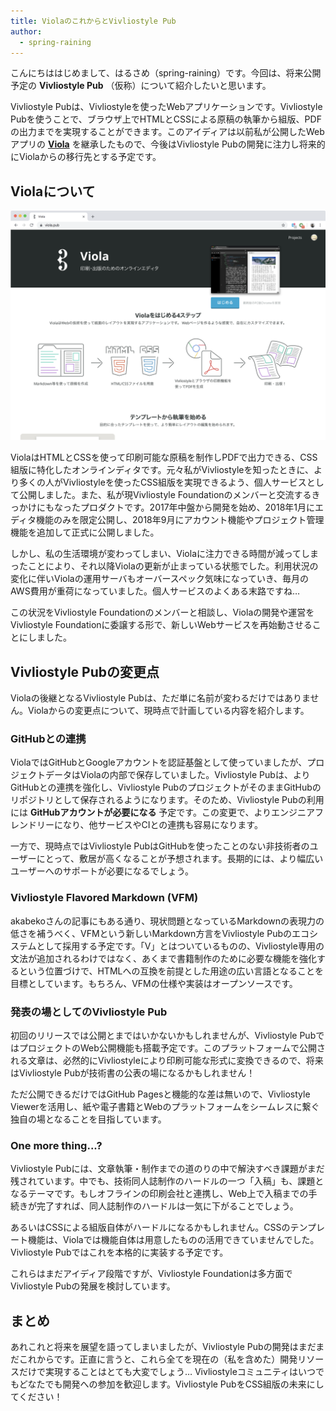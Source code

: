 ```yaml
---
title: ViolaのこれからとVivliostyle Pub
author:
  - spring-raining
---
```


こんにちははじめまして、はるさめ（spring-raining）です。今回は、将来公開予定の **Vivliostyle Pub** （仮称）について紹介したいと思います。

Vivliostyle Pubは、Vivliostyleを使ったWebアプリケーションです。Vivliostyle Pubを使うことで、ブラウザ上でHTMLとCSSによる原稿の執筆から組版、PDFの出力までを実現することができます。このアイディアは以前私が公開したWebアプリの [**Viola**](https://viola.pub/) を継承したもので、今後はVivliostyle Pubの開発に注力し将来的にViolaからの移行先とする予定です。

## Violaについて

![](images/viola.png)

ViolaはHTMLとCSSを使って印刷可能な原稿を制作しPDFで出力できる、CSS組版に特化したオンラインディタです。元々私がVivliostyleを知ったときに、より多くの人がVivliostyleを使ったCSS組版を実現できるよう、個人サービスとして公開しました。また、私が現Vivliostyle Foundationのメンバーと交流するきっかけにもなったプロダクトです。2017年中盤から開発を始め、2018年1月にエディタ機能のみを限定公開し、2018年9月にアカウント機能やプロジェクト管理機能を追加して正式に公開しました。

しかし、私の生活環境が変わってしまい、Violaに注力できる時間が減ってしまったことにより、それ以降Violaの更新が止まっている状態でした。利用状況の変化に伴いViolaの運用サーバもオーバースペック気味になっていき、毎月のAWS費用が重荷になっていました。個人サービスのよくある末路ですね…

この状況をVivliostyle Foundationのメンバーと相談し、Violaの開発や運営をVivliostyle Foundationに委譲する形で、新しいWebサービスを再始動させることにしました。

## Vivliostyle Pubの変更点

Violaの後継となるVivliostyle Pubは、ただ単に名前が変わるだけではありません。Violaからの変更点について、現時点で計画している内容を紹介します。

### GitHubとの連携

ViolaではGitHubとGoogleアカウントを認証基盤として使っていましたが、プロジェクトデータはViolaの内部で保存していました。Vivliostyle Pubは、よりGitHubとの連携を強化し、Vivliostyle PubのプロジェクトがそのままGitHubのリポジトリとして保存されるようになります。そのため、Vivliostyle Pubの利用には **GitHubアカウントが必要になる** 予定です。この変更で、よりエンジニアフレンドリーになり、他サービスやCIとの連携も容易になります。

一方で、現時点ではVivliostyle PubはGitHubを使ったことのない非技術者のユーザーにとって、敷居が高くなることが予想されます。長期的には、より幅広いユーザーへのサポートが必要になるでしょう。

### Vivliostyle Flavored Markdown (VFM)

akabekoさんの記事にもある通り、現状問題となっているMarkdownの表現力の低さを補うべく、VFMという新しいMarkdown方言をVivliostyle Pubのエコシステムとして採用する予定です。「V」とはついているものの、Vivliostyle専用の文法が追加されるわけではなく、あくまで書籍制作のために必要な機能を強化するという位置づけで、HTMLへの互換を前提とした用途の広い言語となることを目標としています。もちろん、VFMの仕様や実装はオープンソースです。

### 発表の場としてのVivliostyle Pub

初回のリリースでは公開とまではいかないかもしれませんが、Vivliostyle PubではプロジェクトのWeb公開機能も搭載予定です。このプラットフォームで公開される文章は、必然的にVivliostyleにより印刷可能な形式に変換できるので、将来はVivliostyle Pubが技術書の公表の場になるかもしれません！

ただ公開できるだけではGitHub Pagesと機能的な差は無いので、Vivliostyle Viewerを活用し、紙や電子書籍とWebのプラットフォームをシームレスに繋ぐ独自の場となることを目指しています。

### One more thing...?

Vivliostyle Pubには、文章執筆・制作までの道のりの中で解決すべき課題がまだ残されています。中でも、技術同人誌制作のハードルの一つ「入稿」も、課題となるテーマです。もしオフラインの印刷会社と連携し、Web上で入稿までの手続きが完了すれば、同人誌制作のハードルは一気に下がることでしょう。

あるいはCSSによる組版自体がハードルになるかもしれません。CSSのテンプレート機能は、Violaでは機能自体は用意したものの活用できていませんでした。Vivliostyle Pubではこれを本格的に実装する予定です。

これらはまだアイディア段階ですが、Vivliostyle Foundationは多方面でVivliostyle Pubの発展を検討しています。

## まとめ

あれこれと将来を展望を語ってしまいましたが、Vivliostyle Pubの開発はまだまだこれからです。正直に言うと、これら全てを現在の（私を含めた）開発リソースだけで実現することはとても大変でしょう… Vivliostyleコミュニティはいつでもどなたでも開発への参加を歓迎します。Vivliostyle PubをCSS組版の未来にしてください！
